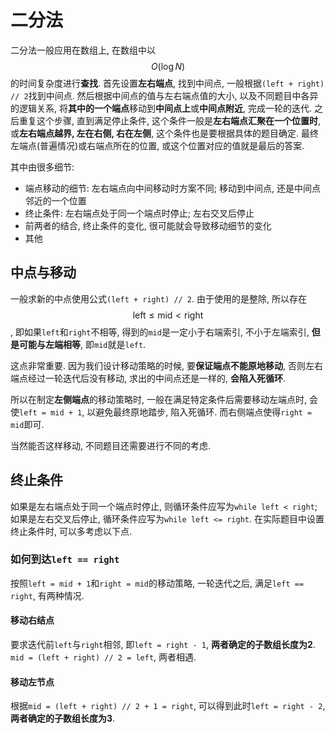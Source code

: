 # 二分法

二分法一般应用在数组上, 在数组中以$$O(\log{N})$$的时间复杂度进行**查找**. 首先设置**左右端点**, 找到中间点, 一般根据`(left + right) // 2`找到中间点. 然后根据中间点的值与左右端点值的大小, 以及不同题目中各异的逻辑关系, 将**其中的一个端点**移动到**中间点上**或**中间点附近**, 完成一轮的迭代. 之后重复这个步骤, 直到满足停止条件, 这个条件一般是**左右端点汇聚在一个位置时**, 或**左右端点越界, 左在右侧, 右在左侧**, 这个条件也是要根据具体的题目确定. 最终左端点(普遍情况)或右端点所在的位置, 或这个位置对应的值就是最后的答案.

其中由很多细节:

- 端点移动的细节: 左右端点向中间移动时方案不同; 移动到中间点, 还是中间点邻近的一个位置
- 终止条件: 左右端点处于同一个端点时停止; 左右交叉后停止
- 前两者的结合, 终止条件的变化, 很可能就会导致移动细节的变化
- 其他

## 中点与移动

一般求新的中点使用公式`(left + right) // 2`. 由于使用的是整除, 所以存在 $$\text{left} \le \text{mid} \lt \text{right}$$, 即如果`left`和`right`不相等, 得到的`mid`是一定小于右端索引, 不小于左端索引, **但是可能与左端相等**, 即`mid`就是`left`.

这点非常重要. 因为我们设计移动策略的时候, 要**保证端点不能原地移动**, 否则左右端点经过一轮迭代后没有移动, 求出的中间点还是一样的, **会陷入死循环**.

所以在制定**左侧端点**的移动策略时, 一般在满足特定条件后需要移动左端点时, 会使`left = mid + 1`, 以避免最终原地踏步, 陷入死循环. 而右侧端点使得`right = mid`即可.

当然能否这样移动, 不同题目还需要进行不同的考虑.

## 终止条件

如果是左右端点处于同一个端点时停止, 则循环条件应写为`while left < right`; 如果是左右交叉后停止, 循环条件应写为`while left <= right`. 在实际题目中设置终止条件时, 可以多考虑以下点.

### 如何到达`left == right`

按照`left = mid + 1`和`right = mid`的移动策略, 一轮迭代之后, 满足`left == right`, 有两种情况.

#### 移动右结点

要求迭代前`left`与`right`相邻, 即`left = right - 1`, **两者确定的子数组长度为2**. `mid = (left + right) // 2 = left`, 两者相遇.

#### 移动左节点

根据`mid = (left + right) // 2 + 1 = right`, 可以得到此时`left = right - 2`, **两者确定的子数组长度为3**.
